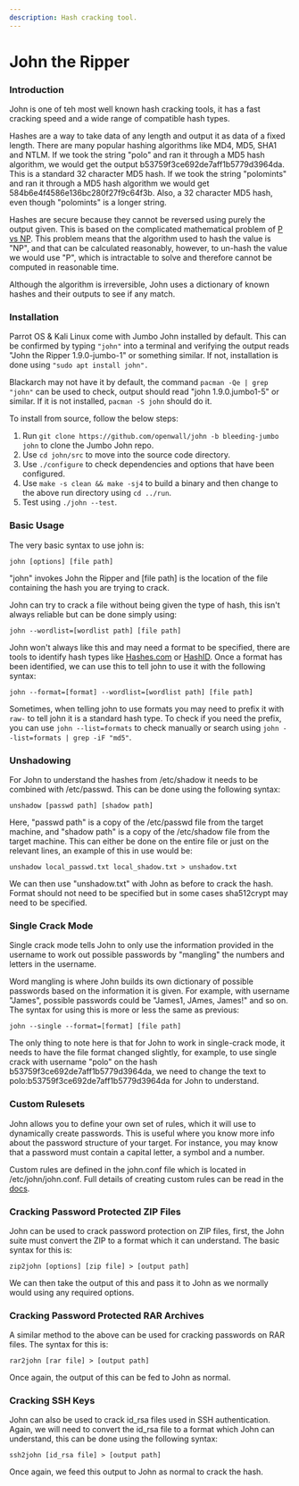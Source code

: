 ```yaml
---
description: Hash cracking tool.
---
```


# John the Ripper

### Introduction

John is one of teh most well known hash cracking tools, it has a fast cracking speed and a wide range of compatible hash types.&#x20;

Hashes are a way to take data of any length and output it as data of a fixed length. There are many  popular hashing algorithms like MD4, MD5, SHA1 and NTLM. If we took the string "polo" and ran it through a MD5 hash algorithm, we would get the output b53759f3ce692de7aff1b5779d3964da. This is a standard 32 character MD5 hash. If we took the string "polomints" and ran it through a MD5 hash algorithm we would get 584b6e4f4586e136bc280f27f9c64f3b. Also, a 32 character MD5 hash, even though "polomints" is a longer string.

Hashes are secure because they cannot be reversed using purely the output given. This is based on the complicated mathematical problem of [P vs NP](https://en.wikipedia.org/wiki/P\_versus\_NP\_problem). This problem means that the algorithm used to hash the value is "NP", and that can be calculated reasonably, however, to un-hash the value we would use "P", which is intractable to solve and therefore cannot be computed in reasonable time.

Although the algorithm is irreversible, John uses a dictionary of known hashes and their outputs to see if any match.

### Installation

Parrot OS & Kali Linux come with Jumbo John installed by default. This can be confirmed by typing `"john"` into a terminal and verifying the output reads "John the Ripper 1.9.0-jumbo-1" or something similar. If not, installation is done using `"sudo apt install john".`

Blackarch may not have it by default, the command `pacman -Qe | grep "john"` can be used to check, output should read "john 1.9.0.jumbo1-5" or similar. If it is not installed, `pacman -S john` should do it.

To install from source, follow the below steps:

1. Run `git clone https://github.com/openwall/john -b bleeding-jumbo john` to clone the Jumbo John repo.
2. Use `cd john/src` to move into the source code directory.
3. Use `./configure` to check dependencies and options that have been configured.
4. Use `make -s clean && make -sj4` to build a binary and then change to the above run directory using `cd ../run`.
5. Test using `./john --test`.

### Basic Usage

The very basic syntax to use john is:

```
john [options] [file path]
```

"john" invokes John the Ripper and \[file path] is the location of the file containing the hash you are trying to crack.

John can try to crack a file without being given the type of hash, this isn't always reliable but can be done simply using:

```
john --wordlist=[wordlist path] [file path]
```

John won't always like this and may need a format to be specified, there are tools to identify hash types like [Hashes.com](https://hashes.com/en/decrypt/hash) or [HashID](https://pypi.org/project/hashID/). Once a format has been identified, we can use this to tell john to use it with the following syntax:

```
john --format=[format] --wordlist=[wordlist path] [file path]
```

Sometimes, when telling john to use formats you may need to prefix it with `raw-` to tell john it is a standard hash type. To check if you need the prefix, you can use `john --list=formats` to check manually or search using `john --list=formats | grep -iF "md5"`.

### Unshadowing

For John to understand the hashes from /etc/shadow it needs to be combined with /etc/passwd. This can be done using the following syntax:

```
unshadow [passwd path] [shadow path]
```

Here, "passwd path" is a copy of the /etc/passwd file from the target machine, and "shadow path" is a copy of the /etc/shadow file from the target machine. This can either be done on the entire file or just on the relevant lines, an example of this in use would be:

```
unshadow local_passwd.txt local_shadow.txt > unshadow.txt
```

We can then use "unshadow.txt" with John as before to crack the hash. Format should not need to be specified but in some cases sha512crypt may need to be specified.

### Single Crack Mode

Single crack mode tells John to only use the information provided in the username to work out possible passwords by "mangling" the numbers and letters in the username.

Word mangling is where John builds its own dictionary of possible passwords based on the information it is given. For example, with username "James", possible passwords could be "James1, JAmes, James!" and so on. The syntax for using this is more or less the same as previous:

```
john --single --format=[format] [file path]
```

The only thing to note here is that for John to work in single-crack mode, it needs to have the file format changed slightly, for example, to use single crack with username "polo" on the hash b53759f3ce692de7aff1b5779d3964da, we need to change the text to polo:b53759f3ce692de7aff1b5779d3964da for John to understand.

### Custom Rulesets

John allows you to define your own set of rules, which it will use to dynamically create passwords. This is useful where you know more info about the password structure of your target. For instance, you may know that a password must contain a capital letter, a symbol and a number.

Custom rules are defined in the john.conf file which is located in /etc/john/john.conf. Full details of creating custom rules can be read in the [docs](https://www.openwall.com/john/doc/RULES.shtml).&#x20;

### Cracking Password Protected ZIP Files

John can be used to crack password protection on ZIP files, first, the John suite must convert the ZIP to a format which it can understand. The basic syntax for this is:

```
zip2john [options] [zip file] > [output path]
```

We can then take the output of this and pass it to John as we normally would using any required options.

### Cracking Password Protected RAR Archives

A similar method to the above can be used for cracking passwords on RAR files. The syntax for this is:

```
rar2john [rar file] > [output path]
```

Once again, the output of this can be fed to John as normal.

### Cracking SSH Keys

John can also be used to crack id\_rsa files used in SSH authentication. Again, we will need to convert the id\_rsa file to a format which John can understand, this can be done using the following syntax:

```
ssh2john [id_rsa file] > [output path]
```

Once again, we feed this output to John as normal to crack the hash.
